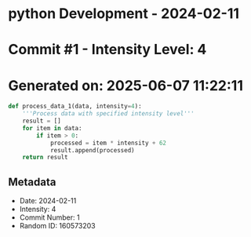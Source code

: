 ﻿# python Development - 2024-02-11
# Commit #1 - Intensity Level: 4
# Generated on: 2025-06-07 11:22:11
```python
def process_data_1(data, intensity=4):
    '''Process data with specified intensity level'''
    result = []
    for item in data:
        if item > 0:
            processed = item * intensity + 62
            result.append(processed)
    return result
```
## Metadata
- Date: 2024-02-11
- Intensity: 4
- Commit Number: 1
- Random ID: 160573203
